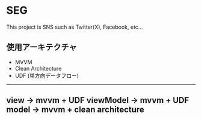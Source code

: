 # SEG

This project is SNS such as Twitter(X), Facebook, etc...

## 使用アーキテクチャ

- MVVM
- Clean Architecture
- UDF (単方向データフロー)

---
view -> mvvm + UDF
viewModel -> mvvm + UDF
model -> mvvm + clean architecture
---